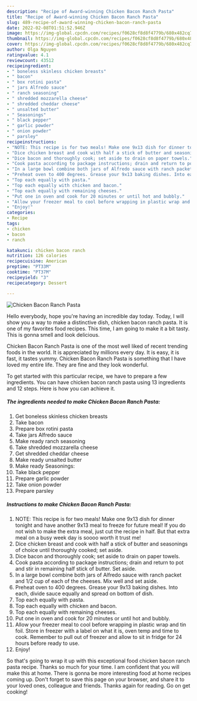 ```yaml
---
description: "Recipe of Award-winning Chicken Bacon Ranch Pasta"
title: "Recipe of Award-winning Chicken Bacon Ranch Pasta"
slug: 489-recipe-of-award-winning-chicken-bacon-ranch-pasta
date: 2022-02-08T01:51:52.946Z
image: https://img-global.cpcdn.com/recipes/f0628cf8d8f4779b/680x482cq70/chicken-bacon-ranch-pasta-recipe-main-photo.jpg
thumbnail: https://img-global.cpcdn.com/recipes/f0628cf8d8f4779b/680x482cq70/chicken-bacon-ranch-pasta-recipe-main-photo.jpg
cover: https://img-global.cpcdn.com/recipes/f0628cf8d8f4779b/680x482cq70/chicken-bacon-ranch-pasta-recipe-main-photo.jpg
author: Olga Nguyen
ratingvalue: 4.1
reviewcount: 43512
recipeingredient:
- " boneless skinless chicken breasts"
- " bacon"
- " box rotini pasta"
- " jars Alfredo sauce"
- " ranch seasoning"
- " shredded mozzarella cheese"
- " shredded cheddar cheese"
- " unsalted butter"
- " Seasonings"
- " black pepper"
- " garlic powder"
- " onion powder"
- " parsley"
recipeinstructions:
- "NOTE: This recipe is for two meals! Make one 9x13 dish for dinner tonight and have another 9x13 meal to freeze for future meal! If you do not wish to make the extra meal, just cut the recipe in half. But that extra meal on a busy week day is soooo worth it trust me!"
- "Dice chicken breast and cook with half a stick of butter and seasonings of choice until thoroughly cooked; set aside."
- "Dice bacon and thoroughly cook; set aside to drain on paper towels."
- "Cook pasta according to package instructions; drain and return to pot and stir in remaining half stick of butter. Set aside."
- "In a large bowl combine both jars of Alfredo sauce with ranch packet and 1/2 cup of each of the cheeses. Mix well and set aside."
- "Preheat oven to 400 degrees. Grease your 9x13 baking dishes. Into each, divide sauce equally and spread on bottom of dish."
- "Top each equally with pasta."
- "Top each equally with chicken and bacon."
- "Top each equally with remaining cheeses."
- "Put one in oven and cook for 20 minutes or until hot and bubbly."
- "Allow your freezer meal to cool before wrapping in plastic wrap and tin foil. Store in freezer with a label on what it is, oven temp and time to cook. Remember to pull out of freezer and allow to sit in fridge for 24 hours before ready to use."
- "Enjoy!"
categories:
- Recipe
tags:
- chicken
- bacon
- ranch

katakunci: chicken bacon ranch 
nutrition: 126 calories
recipecuisine: American
preptime: "PT33M"
cooktime: "PT37M"
recipeyield: "3"
recipecategory: Dessert

---
```



![Chicken Bacon Ranch Pasta](https://img-global.cpcdn.com/recipes/f0628cf8d8f4779b/680x482cq70/chicken-bacon-ranch-pasta-recipe-main-photo.jpg)

Hello everybody, hope you're having an incredible day today. Today, I will show you a way to make a distinctive dish, chicken bacon ranch pasta. It is one of my favorites food recipes. This time, I am going to make it a bit tasty. This is gonna smell and look delicious.

Chicken Bacon Ranch Pasta is one of the most well liked of recent trending foods in the world. It is appreciated by millions every day. It is easy, it is fast, it tastes yummy. Chicken Bacon Ranch Pasta is something that I have loved my entire life. They are fine and they look wonderful.




To get started with this particular recipe, we have to prepare a few ingredients. You can have chicken bacon ranch pasta using 13 ingredients and 12 steps. Here is how you can achieve it.

<!--inarticleads1-->

##### The ingredients needed to make Chicken Bacon Ranch Pasta:

1. Get  boneless skinless chicken breasts
1. Take  bacon
1. Prepare  box rotini pasta
1. Take  jars Alfredo sauce
1. Make ready  ranch seasoning
1. Take  shredded mozzarella cheese
1. Get  shredded cheddar cheese
1. Make ready  unsalted butter
1. Make ready  Seasonings:
1. Take  black pepper
1. Prepare  garlic powder
1. Take  onion powder
1. Prepare  parsley




<!--inarticleads2-->

##### Instructions to make Chicken Bacon Ranch Pasta:

1. NOTE: This recipe is for two meals! Make one 9x13 dish for dinner tonight and have another 9x13 meal to freeze for future meal! If you do not wish to make the extra meal, just cut the recipe in half. But that extra meal on a busy week day is soooo worth it trust me!
1. Dice chicken breast and cook with half a stick of butter and seasonings of choice until thoroughly cooked; set aside.
1. Dice bacon and thoroughly cook; set aside to drain on paper towels.
1. Cook pasta according to package instructions; drain and return to pot and stir in remaining half stick of butter. Set aside.
1. In a large bowl combine both jars of Alfredo sauce with ranch packet and 1/2 cup of each of the cheeses. Mix well and set aside.
1. Preheat oven to 400 degrees. Grease your 9x13 baking dishes. Into each, divide sauce equally and spread on bottom of dish.
1. Top each equally with pasta.
1. Top each equally with chicken and bacon.
1. Top each equally with remaining cheeses.
1. Put one in oven and cook for 20 minutes or until hot and bubbly.
1. Allow your freezer meal to cool before wrapping in plastic wrap and tin foil. Store in freezer with a label on what it is, oven temp and time to cook. Remember to pull out of freezer and allow to sit in fridge for 24 hours before ready to use.
1. Enjoy!




So that's going to wrap it up with this exceptional food chicken bacon ranch pasta recipe. Thanks so much for your time. I am confident that you will make this at home. There is gonna be more interesting food at home recipes coming up. Don't forget to save this page on your browser, and share it to your loved ones, colleague and friends. Thanks again for reading. Go on get cooking!
